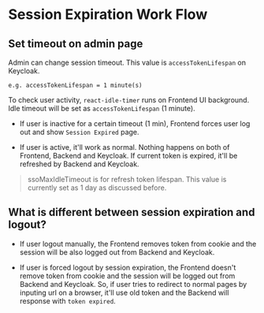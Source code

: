 # Session Expiration Work Flow

## Set timeout on admin page

Admin can change session timeout. This value is `accessTokenLifespan` on Keycloak.

```
e.g. accessTokenLifespan = 1 minute(s)
```

To check user activity, `react-idle-timer` runs on Frontend UI background. Idle timeout will be set as `accessTokenLifespan` (1 minute).

- If user is inactive for a certain timeout (1 min), Frontend forces user log out and show `Session Expired` page.

- If user is active, it'll work as normal. Nothing happens on both of Frontend, Backend and Keycloak. If current token is expired, it'll be refreshed by Backend and Keycloak.

> ssoMaxIdleTimeout is for refresh token lifespan. This value is currently set as 1 day as discussed before.

## What is different between session expiration and logout?

- If user logout manually, the Frontend removes token from cookie and the session will be also logged out from Backend and Keycloak.

- If user is forced logout by session expiration, the Frontend doesn't remove token from cookie and the session will be logged out from Backend and Keycloak. So, if user tries to redirect to normal pages by inputing url on a browser, it'll use old token and the Backend will response with `token expired`.